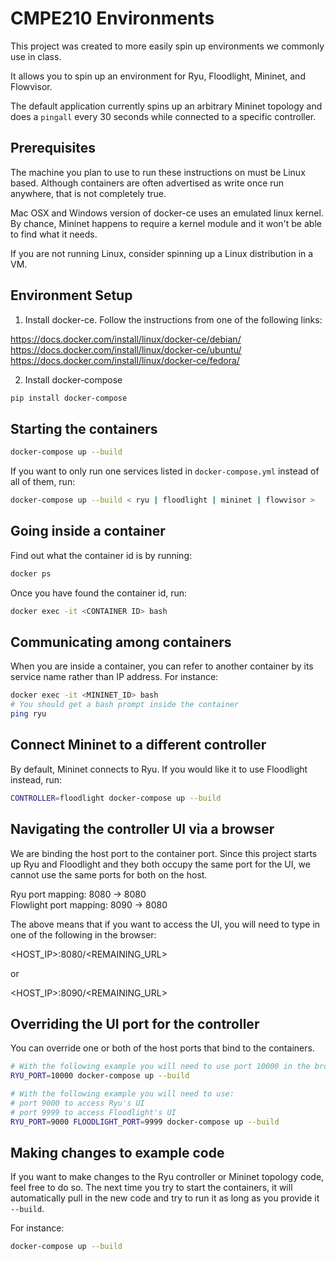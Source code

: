 # CMPE210 Environments

This project was created to more easily spin up environments we commonly use in class.

It allows you to spin up an environment for Ryu, Floodlight, Mininet, and Flowvisor.

The default application currently spins up an arbitrary Mininet topology and does a
`pingall` every 30 seconds while connected to a specific controller.

## Prerequisites

The machine you plan to use to run these instructions on must be Linux based. Although
containers are often advertised as write once run anywhere, that is not completely true.

Mac OSX and Windows version of docker-ce uses an emulated linux kernel. By chance,
Mininet happens to require a kernel module and it won't be able to find what it needs.

If you are not running Linux, consider spinning up a Linux distribution in a VM.

## Environment Setup

1. Install docker-ce. Follow the instructions from one of the following links:

https://docs.docker.com/install/linux/docker-ce/debian/  
https://docs.docker.com/install/linux/docker-ce/ubuntu/  
https://docs.docker.com/install/linux/docker-ce/fedora/

2. Install docker-compose

```bash
pip install docker-compose
```

## Starting the containers

```bash
docker-compose up --build
```

If you want to only run one services listed in `docker-compose.yml` instead of all
of them, run:

```bash
docker-compose up --build < ryu | floodlight | mininet | flowvisor >
```

## Going inside a container

Find out what the container id is by running:
```bash
docker ps
```
Once you have found the container id, run:
```bash
docker exec -it <CONTAINER ID> bash
```

## Communicating among containers

When you are inside a container, you can refer to another container by its service name
rather than IP address. For instance:
```bash
docker exec -it <MININET_ID> bash
# You should get a bash prompt inside the container
ping ryu
```

## Connect Mininet to a different controller

By default, Mininet connects to Ryu. If you would like it to use Floodlight instead, run:
```bash
CONTROLLER=floodlight docker-compose up --build
```

## Navigating the controller UI via a browser

We are binding the host port to the container port. Since this project starts up Ryu and
Floodlight and they both occupy the same port for the UI, we cannot use the same ports for
both on the host.

Ryu port mapping:  8080 -> 8080  
Flowlight port mapping:  8090 -> 8080

The above means that if you want to access the UI, you will need to type in one of the
following in the browser:

<HOST_IP>:8080/<REMAINING_URL>

or

<HOST_IP>:8090/<REMAINING_URL>

## Overriding the UI port for the controller

You can override one or both of the host ports that bind to the containers.
```bash
# With the following example you will need to use port 10000 in the browser to access Ryu's UI
RYU_PORT=10000 docker-compose up --build

# With the following example you will need to use:
# port 9000 to access Ryu's UI
# port 9999 to access Floodlight's UI
RYU_PORT=9000 FLOODLIGHT_PORT=9999 docker-compose up --build
```

## Making changes to example code

If you want to make changes to the Ryu controller or Mininet topology code, feel
free to do so. The next time you try to start the containers, it will automatically
pull in the new code and try to run it as long as you provide it `--build`.

For instance:

```bash
docker-compose up --build
```
